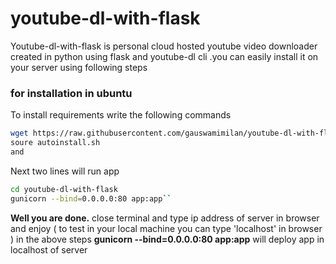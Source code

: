 # youtube-dl-with-flask

Youtube-dl-with-flask is personal cloud hosted youtube video downloader created in python using flask and youtube-dl cli .you can easily install it on your server using following steps

### for installation in ubuntu
To install requirements write the following commands
```sh
wget https://raw.githubusercontent.com/gauswamimilan/youtube-dl-with-flask/master/autoinstall.sh
soure autoinstall.sh
and 
```
Next two lines will run app
```sh
cd youtube-dl-with-flask
gunicorn --bind=0.0.0.0:80 app:app``
```
**Well you are done.**
close terminal and type ip address of server in browser and enjoy ( to test in your local machine you can type 'localhost' in browser )
in the above steps **gunicorn --bind=0.0.0.0:80 app:app** will deploy app in localhost of server
